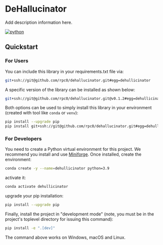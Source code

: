 # DeHallucinator

Add description information here.

[![python](https://img.shields.io/badge/Python-3.9-3776AB?logo=Python&logoColor=white)](https://python.org/)

## Quickstart

### For Users

You can include this library in your requirements.txt file via:

```sh
git+ssh://git@github.com/rpc0/dehallucinator.git#egg=dehullicinator
```

A specific version of the library can be installed as shown below:

```sh
git+ssh://git@github.com/rpc0/dehallucinator.git@v0.1.2#egg=dehullicinator
```

Both options can be used to simply install this library in your environment
(created with tool like `conda` or `venv`):

```sh
pip install --upgrade pip
pip install git+ssh://git@github.com/rpc0/dehallucinator.git#egg=dehullicinator
```

### For Developers

You need to create a Python virtual environment for this project.
We recommend you install and use
[Miniforge](https://github.com/conda-forge/miniforge).
Once installed, create the environment:

```sh
conda create -y --name=dehullicinator python=3.9
```

activate it:

```sh
conda activate dehullicinator
```

upgrade your pip installation:

```sh
pip install --upgrade pip
```

Finally, install the project in "development mode"
(note, you must be in the project's toplevel directory
for issuing this command):

```sh
pip install -e ".[dev]"
```

The command above works on Windows, macOS and Linux.

